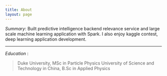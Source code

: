 ```yaml
---
title: About
layout: page
---
```


*Summary*: 
Built predictive intelligence backend relevance service and large scale machine learning application with Spark. I also enjoy kaggle contest, deep learning application development.

-------------

*Education* : 
> Duke University, MSc in Particle Physics 
> University of Science and Technology in China, B.Sc in Applied Physics


